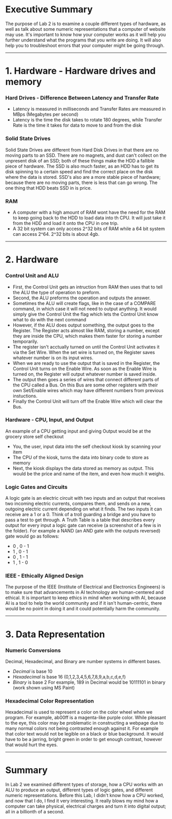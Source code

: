 # Executive Summary
The purpose of Lab 2 is to examine a couple different types of hardware, as well as talk about some numeric representations that a computer of website may use. It's important to know how your computer works as it will help you further understand what the programs that you write are doing. It will also help you to troubleshoot errors that your computer might be going through.
___
# 1. Hardware - Hardware drives and memory
### Hard Drives - Difference Between Latency and Transfer Rate
* Latency is measured in milliseconds and Transfer Rates are measured in MBps (Megabytes per second)
* Latency is the time the disk takes to rotate 180 degrees, while Transfer Rate is the time it takes for data to move to and from the disk
### Solid State Drives
Solid State Drives are different from Hard Disk Drives in that there are no moving parts to an SSD. There are no magnets, and dust can't collect on the unpresent disk of an SSD; both of these things make the HDD a fallible piece of hardware. The SSD is also much faster, as an HDD has to get its disk spinning to a certain speed and find the correct place on the disk where the data is stored. SSD's also are a more stable piece of hardware; because there are no moving parts, there is less that can go wrong. The one thing that HDD beats SSD in is price.
### RAM
* A computer with a high amount of RAM wont have the need for the RAM to keep going back to the HDD to load data into th CPU. It will just take it from the HDD and load it onto the CPU in one trip.
* A 32 bit system can only access 2^32 bits of RAM while a 64 bit system can access 2^64. 2^32 bits is about 4gb.
___
# 2. Hardware
### Control Unit and ALU
* First, the Control Unit gets an intruction from RAM then uses that to tell the ALU the type of operation to preform.
* Second, the ALU preforms the operation and outputs the answer.
* Sometimes the ALU will create flags, like in the case of a COMPARE command, in which case it will not need to output anything. It would simply give the Control Unit the flag which lets the Control Unit know what to do with the next command
* However, if the ALU does output something, the output goes to the Register. The Register acts almost like RAM, storing a number, except they are inside the CPU, which makes them faster for storing a number temporarily.
* The register isn't acctually turned on until the Control Unit activates it via the Set Wire. When the set wire is turned on, the Register saves whatever number is on its input wires. 
* When we are ready to use the output that is saved in the Register, the Control Unit turns on the Enable Wire. As soon as the Enable Wire is turned on, the Register will output whatever number is saved inside.
* The output then goes a series of wires that connect different parts of the CPU called a Bus. On this Bus are some other registers with their own Set/Enable wires which may have different numbers from previous instuctions.
* Finally the Control Unit will turn off the Enable Wire which will clear the Bus.
### Hardware - CPU, Input, and Output
An example of a CPU getting input and giving Output would be at the grocery store self checkout
* You, the user, input data into the self checkout kiosk by scanning your item
* The CPU of the kiosk, turns the data into binary code to store as memory
* Next, the kiosk displays the data stored as memory as output. This would be the price and name of the item, and even how much it weighs.
### Logic Gates and Circuits
A logic gate is an electric circuit with two inputs and an output that receives two incoming electric currents, compares them, and sends on a new, outgoing electric current depending on what it finds. The two inputs it can receive are a 1 or a 0. Think of a troll guarding a bridge and you have to pass a test to get through.
A Truth Table is a table that describes every output for every input a logic gate can receive (a screenshot of a few is in the folder). For example a NAND (an AND gate with the outputs reversed) gate would go as follows:
* 0 , 0  -  1
* 1 , 0  -  1
* 0 , 1  -  1
* 1 , 1  -  0
### IEEE - Ethically Aligned Design
The purpose of the IEEE (Institute of Electrical and Electronics Engineers) is to make sure that advancements in AI technology are human-centered and ethical. It is important to keep ethics in mind when working with AI, because AI is a tool to help the world community and if it isn't human-centric, there would be no point in doing it and it could potentially harm the community.
___

# 3. Data Representation
### Numeric Conversions
Decimal, Hexadecimal, and Binary are number systems in different bases.
* *Decimal* is base 10
* *Hexadecimal* is base 16 (0,1,2,3,4,5,6,7,8,9,a,b,c,d,e,f)  
* *Binary* is base 2
For example, 189 in Decimal would be 10111101 in binary (work shown using MS Paint)
### Hexadecimal Color Representation
Hexadecimal is used to represent a color on the color wheel when we program. For example, ab00ff is a magenta-like purple color.
While pleasant to the eye, this color may be problematic in constructing a webpage due to many normal colors not being contrasted enough against it. For example that color text would not be legible on a black or blue background. It would have to be a jarring, bright green in order to get enough contrast, however that would hurt the eyes.
___
# Summary
In Lab 2 we examined different types of storage, how a CPU works with an ALU to produce an output, different types of logic gates, and different numeric representations. Before this Lab, I didn't know how a CPU worked, and now that I do, I find it very interesting. It really blows my mind how a computer can take physical, electrical charges and turn it into digital output; all in a billionth of a second.




